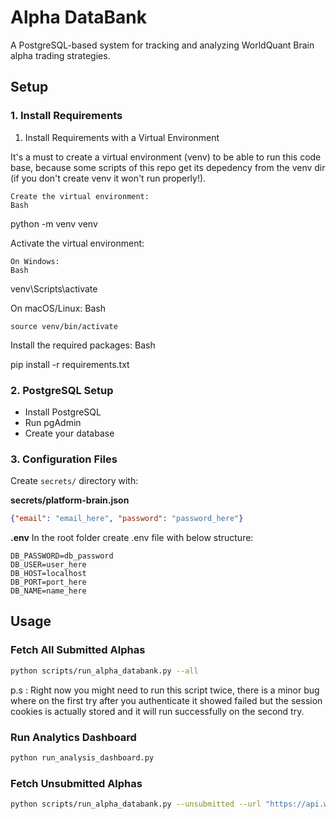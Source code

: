 # Alpha DataBank

A PostgreSQL-based system for tracking and analyzing WorldQuant Brain alpha trading strategies.

## Setup

### 1. Install Requirements
1. Install Requirements with a Virtual Environment

It's a must to create a virtual environment (venv) to be able to run this code base, because some scripts of this repo get its depedency from the venv dir (if you don't create venv it won't run properly!).

    Create the virtual environment:
    Bash

python -m venv venv

Activate the virtual environment:

    On Windows:
    Bash

venv\Scripts\activate

On macOS/Linux:
Bash

    source venv/bin/activate

Install the required packages:
Bash

pip install -r requirements.txt

### 2. PostgreSQL Setup
- Install PostgreSQL
- Run pgAdmin
- Create your database

### 3. Configuration Files

Create `secrets/` directory with:

**secrets/platform-brain.json**
```json
{"email": "email_here", "password": "password_here"}
```

**.env**
In the root folder create .env file with below structure:
```
DB_PASSWORD=db_password
DB_USER=user_here
DB_HOST=localhost
DB_PORT=port_here
DB_NAME=name_here
```

## Usage

### Fetch All Submitted Alphas
```bash
python scripts/run_alpha_databank.py --all
```
p.s : Right now you might need to run this script twice, there is a minor bug where on the first try after you authenticate it showed failed but the session cookies is actually stored and it will run successfully on the second try.

### Run Analytics Dashboard
```bash
python run_analysis_dashboard.py
```

### Fetch Unsubmitted Alphas
```bash
python scripts/run_alpha_databank.py --unsubmitted --url "https://api.worldquantbrain.com/users/self/alphas?limit=50&offset=9800&status=UNSUBMITTED%1FIS_FAIL&order=-dateCreated&hidden=false"
```
